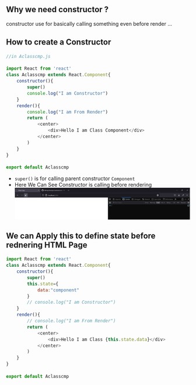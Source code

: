 ## Why we need constructor ?
constructor use for basically calling something even before render ...

## How to create a Constructor 
```js
//in Aclasscmp.js

import React from 'react'
class Aclasscmp extends React.Component{
    constructor(){
        super()
        console.log("I am Constructor")
    }
    render(){
        console.log("I am From Render")
        return (
            <center>
                <div>Hello I am Class Component</div>   
            </center>
        )
    }
}

export default Aclasscmp
```
* `super()` is for calling parent constructor `Component`
* Here We Can See Constructor is calling before rendering 
![](https://github.com/itzsnehasis/Reactjs/blob/main/Gallery/H1MMi03Fd9.gif)

## We can Apply this to define state before rednering HTML Page

```js
import React from 'react'
class Aclasscmp extends React.Component{
    constructor(){
        super()
        this.state={
            data:"component"
        }
        // console.log("I am Constructor")
    }
    render(){
        // console.log("I am From Render")
        return (
            <center>
                <div>Hello I am Class {this.state.data}</div>   
            </center>
        )
    }
}

export default Aclasscmp
```

